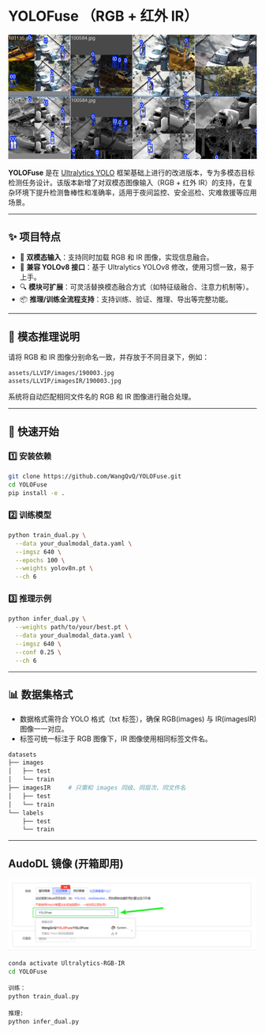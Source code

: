

# YOLOFuse （RGB + 红外 IR）

<p align="center">
  <img src="examples/Images/rgbir.png" alt="alt text" />
</p>

**YOLOFuse** 是在 [Ultralytics YOLO](https://github.com/ultralytics/ultralytics) 框架基础上进行的改进版本，专为多模态目标检测任务设计。该版本新增了对双模态图像输入（RGB + 红外 IR）的支持，在复杂环境下提升检测鲁棒性和准确率，适用于夜间监控、安全巡检、灾难救援等应用场景。

---

## ✨ 项目特点

* 🚀 **双模态输入**：支持同时加载 RGB 和 IR 图像，实现信息融合。
* 🔧 **兼容 YOLOv8 接口**：基于 Ultralytics YOLOv8 修改，使用习惯一致，易于上手。
* 🔍 **模块可扩展**：可灵活替换模态融合方式（如特征级融合、注意力机制等）。
* 📦 **推理/训练全流程支持**：支持训练、验证、推理、导出等完整功能。

---


## 🧩 模态推理说明

请将 RGB 和 IR 图像分别命名一致，并存放于不同目录下，例如：

```
assets/LLVIP/images/190003.jpg
assets/LLVIP/imagesIR/190003.jpg
```

系统将自动匹配相同文件名的 RGB 和 IR 图像进行融合处理。

---

## 🚀 快速开始

### 1️⃣ 安装依赖

```bash
git clone https://github.com/WangQvQ/YOLOFuse.git
cd YOLOFuse
pip install -e .
```

### 2️⃣ 训练模型

```bash
python train_dual.py \
  --data your_dualmodal_data.yaml \
  --imgsz 640 \
  --epochs 100 \
  --weights yolov8n.pt \
  --ch 6
```

### 3️⃣ 推理示例

```bash
python infer_dual.py \
  --weights path/to/your/best.pt \
  --data your_dualmodal_data.yaml \
  --imgsz 640 \
  --conf 0.25 \
  --ch 6
```

---

## 📊 数据集格式

* 数据格式需符合 YOLO 格式（txt 标签），确保 RGB(images) 与 IR(imagesIR) 图像一一对应。
* 标签可统一标注于 RGB 图像下，IR 图像使用相同标签文件名。

```bash
datasets
├── images
│   ├── test
│   └── train
├── imagesIR     # 只需和 images 同级、同层次、同文件名
│   ├── test
│   └── train
└── labels
    ├── test
    └── train
```

---


## AudoDL 镜像 (开箱即用)

<p align="center">
  <img src="examples/Images/autodl.png" alt="alt text" />
</p>

```bash
conda activate Ultralytics-RGB-IR
cd YOLOFuse

训练：
python train_dual.py

推理:
python infer_dual.py
```